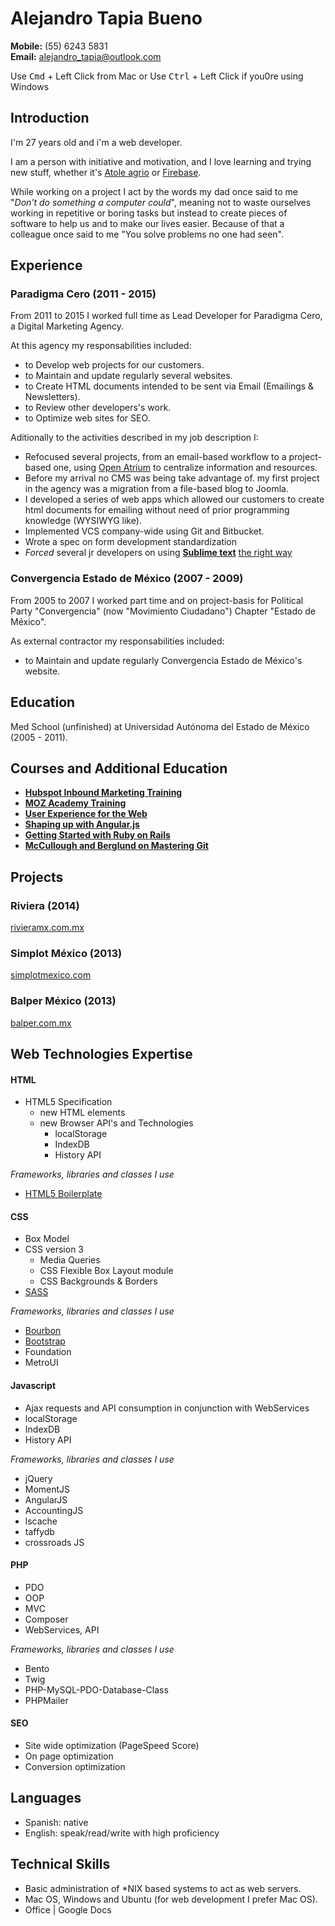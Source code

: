 # Alejandro Tapia Bueno

**Mobile:** (55) 6243 5831  
**Email:**	[alejandro_tapia@outlook.com](alejandro_tapia@outlook.com)

Use <kbd>Cmd</kbd> + Left Click from Mac or Use <kbd>Ctrl</kbd> + Left Click if you0re using Windows
## Introduction
  
I'm 27 years old and i'm a web developer.

I am a person with initiative and motivation, and I love learning and trying new stuff, whether it's [Atole agrio][2] or [Firebase][7]. 

While working on a project I act by the words my dad once said to me "*Don't do something a computer could*", meaning not to waste ourselves working in repetitive or boring tasks but instead to create pieces of software to help us and to make our lives easier. Because of that a colleague once said to me "You solve problems no one had seen". 

## Experience

### Paradigma Cero (2011 - 2015)

From 2011 to 2015 I worked full time as Lead Developer for Paradigma Cero, a Digital Marketing Agency.

At this agency my responsabilities included:

- to Develop web projects for our customers.
- to Maintain and update regularly several websites.
- to Create HTML documents intended to be sent via Email (Emailings & Newsletters).
- to Review other developers's work.
- to Optimize web sites for SEO.


Aditionally to the activities described in my job description I:

- Refocused several projects, from an email-based workflow to a project-based one, using [Open Atrium][12] to centralize information and resources.
- Before my arrival no CMS was being take advantage of. my first project in the agency was a migration from a file-based blog to Joomla.
- I developed a series of web apps which allowed our customers to create html documents for emailing without need of prior programming knowledge (WYSIWYG like).
- Implemented VCS company-wide using Git and Bitbucket.
- Wrote a spec on form development standardization
- *Forced* several jr developers on using **[Sublime text][5]** [the right way][4]


### Convergencia Estado de México (2007 - 2009)

From 2005 to 2007 I worked part time and on project-basis for Political Party "Convergencia" (now "Movimiento Ciudadano") Chapter "Estado de México".

As external contractor my responsabilities included:

- to Maintain and update regularly Convergencia Estado de México's website.

## Education

Med School (unfinished) at Universidad Autónoma del Estado de México (2005 - 2011). 


## Courses and Additional Education


- **[Hubspot Inbound Marketing Training][18]**  
- **[MOZ Academy Training][19]**
- **[User Experience for the Web][13]**
- **[Shaping up with Angular.js][14]**
- **[Getting Started with Ruby on Rails][15]**
- **[McCullough and Berglund on Mastering Git][16]**


## Projects

### Riviera (2014)

[rivieramx.com.mx][17]

### Simplot México (2013)

[simplotmexico.com][20]

### Balper México (2013)

[balper.com.mx][21]

## Web Technologies Expertise





#### HTML

- HTML5 Specification
	- new HTML elements
	- new Browser API's and Technologies
		- localStorage
		- IndexDB
		- History API

*Frameworks, libraries and classes I use*

- [HTML5 Boilerplate][8]


#### CSS

- Box Model
- CSS version 3
	- Media Queries
	- CSS Flexible Box Layout module
	- CSS Backgrounds & Borders		
- [SASS][9]

*Frameworks, libraries and classes I use*  

- [Bourbon][10]
- [Bootstrap][11]
- Foundation
- MetroUI



#### Javascript


- Ajax requests and API consumption in conjunction with WebServices
- localStorage
- IndexDB
- History API

*Frameworks, libraries and classes I use* 

- jQuery
- MomentJS
- AngularJS
- AccountingJS
- lscache
- taffydb
- crossroads JS



#### PHP
- PDO
- OOP
- MVC
- Composer
- WebServices, API

*Frameworks, libraries and classes I use* 


- Bento
- Twig
- PHP-MySQL-PDO-Database-Class
- PHPMailer 



#### SEO

- Site wide optimization (PageSpeed Score)
- On page optimization
- Conversion optimization

## Languages

- Spanish: native
- English: speak/read/write with high proficiency 

## Technical Skills

- Basic administration of *NIX based systems to act as web servers.
- Mac OS, Windows and Ubuntu (for web development I prefer Mac OS).
- Office | Google Docs 

[2]:http://es.wikipedia.org/wiki/Atol_shuco
[3]:https://github.com/scttnlsn/dandelion
[4]:http://code.tutsplus.com/courses/perfect-workflow-in-sublime-text-2
[5]:http://www.sublimetext.com/
[6]:http://jekyllrb.com/
[7]:https://www.firebase.com/
[8]:https://html5boilerplate.com/
[9]:http://sass-lang.com/
[10]:http://bourbon.io/
[11]:http://getbootstrap.com/
[12]:http://openatrium.com/
[13]:https://www.open2study.com/courses/user-experience-for-the-web
[14]:https://www.codeschool.com/courses/shaping-up-with-angular-js
[15]:https://www.udemy.com/getting-started-with-ruby-on-rails/?dtcode=RHdBJKo2C13W
[16]:https://www.safaribooksonline.com/library/view/mccullough-and-berglund/9781449304737/
[17]:http://rivieramx.com.mx/
[18]:http://academy.hubspot.com/
[19]:http://moz.com/academy
[20]:http://simplotmexico.com/
[21]:http://www.balper.com.mx/